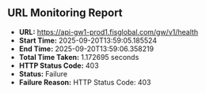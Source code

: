 ## URL Monitoring Report

- **URL:** https://api-gw1-prod1.fisglobal.com/gw/v1/health
- **Start Time:** 2025-09-20T13:59:05.185524
- **End Time:** 2025-09-20T13:59:06.358219
- **Total Time Taken:** 1.172695 seconds
- **HTTP Status Code:** 403
- **Status:** Failure
- **Failure Reason:** HTTP Status Code: 403
